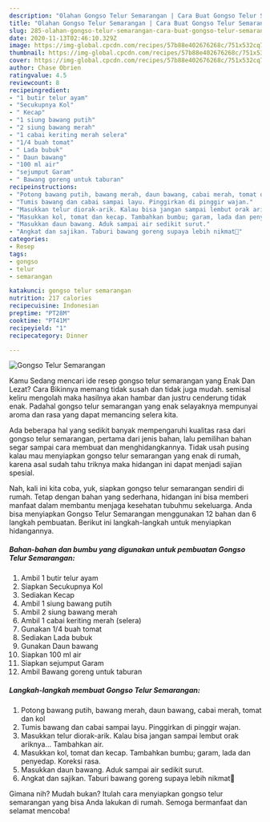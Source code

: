 ```yaml
---
description: "Olahan Gongso Telur Semarangan | Cara Buat Gongso Telur Semarangan Yang Enak Dan Lezat"
title: "Olahan Gongso Telur Semarangan | Cara Buat Gongso Telur Semarangan Yang Enak Dan Lezat"
slug: 285-olahan-gongso-telur-semarangan-cara-buat-gongso-telur-semarangan-yang-enak-dan-lezat
date: 2020-11-13T02:46:10.329Z
image: https://img-global.cpcdn.com/recipes/57b88e402676268c/751x532cq70/gongso-telur-semarangan-foto-resep-utama.jpg
thumbnail: https://img-global.cpcdn.com/recipes/57b88e402676268c/751x532cq70/gongso-telur-semarangan-foto-resep-utama.jpg
cover: https://img-global.cpcdn.com/recipes/57b88e402676268c/751x532cq70/gongso-telur-semarangan-foto-resep-utama.jpg
author: Chase Obrien
ratingvalue: 4.5
reviewcount: 8
recipeingredient:
- "1 butir telur ayam"
- "Secukupnya Kol"
- " Kecap"
- "1 siung bawang putih"
- "2 siung bawang merah"
- "1 cabai keriting merah selera"
- "1/4 buah tomat"
- " Lada bubuk"
- " Daun bawang"
- "100 ml air"
- "sejumput Garam"
- " Bawang goreng untuk taburan"
recipeinstructions:
- "Potong bawang putih, bawang merah, daun bawang, cabai merah, tomat dan kol"
- "Tumis bawang dan cabai sampai layu. Pinggirkan di pinggir wajan."
- "Masukkan telur diorak-arik. Kalau bisa jangan sampai lembut orak ariknya... Tambahkan air."
- "Masukkan kol, tomat dan kecap. Tambahkan bumbu; garam, lada dan penyedap. Koreksi rasa."
- "Masukkan daun bawang. Aduk sampai air sedikit surut."
- "Angkat dan sajikan. Taburi bawang goreng supaya lebih nikmat🤤"
categories:
- Resep
tags:
- gongso
- telur
- semarangan

katakunci: gongso telur semarangan 
nutrition: 217 calories
recipecuisine: Indonesian
preptime: "PT28M"
cooktime: "PT41M"
recipeyield: "1"
recipecategory: Dinner

---
```



![Gongso Telur Semarangan](https://img-global.cpcdn.com/recipes/57b88e402676268c/751x532cq70/gongso-telur-semarangan-foto-resep-utama.jpg)

Kamu Sedang mencari ide resep gongso telur semarangan yang Enak Dan Lezat? Cara Bikinnya memang tidak susah dan tidak juga mudah. semisal keliru mengolah maka hasilnya akan hambar dan justru cenderung tidak enak. Padahal gongso telur semarangan yang enak selayaknya mempunyai aroma dan rasa yang dapat memancing selera kita.



Ada beberapa hal yang sedikit banyak mempengaruhi kualitas rasa dari gongso telur semarangan, pertama dari jenis bahan, lalu pemilihan bahan segar sampai cara membuat dan menghidangkannya. Tidak usah pusing kalau mau menyiapkan gongso telur semarangan yang enak di rumah, karena asal sudah tahu triknya maka hidangan ini dapat menjadi sajian spesial.


Nah, kali ini kita coba, yuk, siapkan gongso telur semarangan sendiri di rumah. Tetap dengan bahan yang sederhana, hidangan ini bisa memberi manfaat dalam membantu menjaga kesehatan tubuhmu sekeluarga. Anda bisa menyiapkan Gongso Telur Semarangan menggunakan 12 bahan dan 6 langkah pembuatan. Berikut ini langkah-langkah untuk menyiapkan hidangannya.

<!--inarticleads1-->

##### Bahan-bahan dan bumbu yang digunakan untuk pembuatan Gongso Telur Semarangan:

1. Ambil 1 butir telur ayam
1. Siapkan Secukupnya Kol
1. Sediakan  Kecap
1. Ambil 1 siung bawang putih
1. Ambil 2 siung bawang merah
1. Ambil 1 cabai keriting merah (selera)
1. Gunakan 1/4 buah tomat
1. Sediakan  Lada bubuk
1. Gunakan  Daun bawang
1. Siapkan 100 ml air
1. Siapkan sejumput Garam
1. Ambil  Bawang goreng untuk taburan




<!--inarticleads2-->

##### Langkah-langkah membuat Gongso Telur Semarangan:

1. Potong bawang putih, bawang merah, daun bawang, cabai merah, tomat dan kol
1. Tumis bawang dan cabai sampai layu. Pinggirkan di pinggir wajan.
1. Masukkan telur diorak-arik. Kalau bisa jangan sampai lembut orak ariknya... Tambahkan air.
1. Masukkan kol, tomat dan kecap. Tambahkan bumbu; garam, lada dan penyedap. Koreksi rasa.
1. Masukkan daun bawang. Aduk sampai air sedikit surut.
1. Angkat dan sajikan. Taburi bawang goreng supaya lebih nikmat🤤




Gimana nih? Mudah bukan? Itulah cara menyiapkan gongso telur semarangan yang bisa Anda lakukan di rumah. Semoga bermanfaat dan selamat mencoba!
